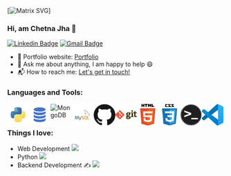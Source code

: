 [![Matrix SVG](https://raw.githubusercontent.com/rodrigograca31/rodrigograca31/master/matrix.svg)]
### Hi, am Chetna Jha 👋
[![Linkedin Badge](https://img.shields.io/badge/-chetna--jha-blue?style=flat-square&logo=Linkedin&logoColor=white&link=https://www.linkedin.com/in/chetna-jha-39497a238/)](https://www.linkedin.com/in/chetna-jha-39497a238/)
[![Gmail Badge](https://img.shields.io/badge/-ms.chetnajha@gmail.com-c14438?style=flat-square&logo=Gmail&logoColor=white)](mailto:ms.chetnajha@gmail.com)


- 🎯 Portfolio website: [Portfolio](https://chetna-jha-qc.github.io/)
- 💬 Ask me about anything, I am happy to help :smile:
- 📬 How to reach me: [Let's get in touch!](https://www.linkedin.com/in/chetna-jha-39497a238/)

### Languages and Tools: 
<img align="left" alt="Python" width="50px" src="https://raw.githubusercontent.com/github/explore/80688e429a7d4ef2fca1e82350fe8e3517d3494d/topics/python/python.png" />
<!-- <img align="left" alt="django" width="50px" src="https://raw.githubusercontent.com/github/explore/80688e429a7d4ef2fca1e82350fe8e3517d3494d/topics/django/django.png" /> -->
<!-- <img align="left" alt="Flask" width="50px" src="https://raw.githubusercontent.com/github/explore/80688e429a7d4ef2fca1e82350fe8e3517d3494d/topics/flask/flask.png" /> -->
<img align="left" alt="SQL" width="50px" src="https://raw.githubusercontent.com/github/explore/80688e429a7d4ef2fca1e82350fe8e3517d3494d/topics/sql/sql.png" />
<img align="left" alt="MongoDB" width="50px" src="https://raw.githubusercontent.com/yurijserrano/Github-Profile-Readme-Logos/470140ebab708f2275b853ba3b105dfdcd09c152/databases/mongodb.svg" />
<img align="left" alt="MySQL" width="50px" src="https://raw.githubusercontent.com/github/explore/80688e429a7d4ef2fca1e82350fe8e3517d3494d/topics/mysql/mysql.png" />
<img align="left" alt="GitHub" width="50px" src="https://raw.githubusercontent.com/github/explore/78df643247d429f6cc873026c0622819ad797942/topics/github/github.png"/>
<img align="left" alt="Git" width="50px" src="https://raw.githubusercontent.com/github/explore/80688e429a7d4ef2fca1e82350fe8e3517d3494d/topics/git/git.png" />
<img align="left" alt="HTML5" width="50px" src="https://raw.githubusercontent.com/github/explore/80688e429a7d4ef2fca1e82350fe8e3517d3494d/topics/html/html.png" />
<img align="left" alt="CSS3" width="50px" src="https://raw.githubusercontent.com/github/explore/80688e429a7d4ef2fca1e82350fe8e3517d3494d/topics/css/css.png" />
<img align="left" alt="HTML5" width="50px" src="https://raw.githubusercontent.com/github/explore/80688e429a7d4ef2fca1e82350fe8e3517d3494d/topics/terminal/terminal.png" />
<img align="left" alt="Visual Studio Code" width="50px" src="https://raw.githubusercontent.com/github/explore/80688e429a7d4ef2fca1e82350fe8e3517d3494d/topics/visual-studio-code/visual-studio-code.png" />
<br>
<br>

### Things I love:
- Web Development <img src="https://media3.giphy.com/media/v1.Y2lkPTc5MGI3NjExcG8ybWlqampqcXM5eTkyancwOHh2MWkybXZudHJ5OWk4OWl2bTI5biZlcD12MV9pbnRlcm5hbF9naWZfYnlfaWQmY3Q9Zw/78XCFBGOlS6keY1Bil/giphy.gif" width="40"> 
- Python <img src="https://media4.giphy.com/media/v1.Y2lkPTc5MGI3NjExcGhiaHpnNTF1eWhuanlmanNyZmI4MGk4Nmo2aDJvajB1d3Z6bjU2aCZlcD12MV9pbnRlcm5hbF9naWZfYnlfaWQmY3Q9Zw/UIN7Andwh7kDZGUvmt/giphy.gif" width="40">
- Backend Development ✍️ <img src="https://miro.medium.com/v2/resize:fit:1100/format:webp/1*yZ41P3YdMYMiyFPAPrzyGw.gif" width="65">
